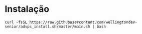 # Instalação

``` curl -fsSL https://raw.githubusercontent.com/wellingtondev-senior/advps_install.sh/master/main.sh | bash ```